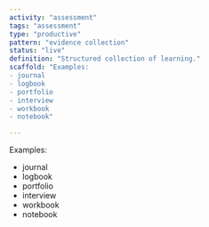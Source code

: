 ```yaml
---
activity: "assessment"
tags: "assessment"
type: "productive"
pattern: "evidence collection"
status: "live"
definition: "Structured collection of learning."
scaffold: "Examples:
- journal
- logbook
- portfolio
- interview
- workbook
- notebook"

---
```


Examples:
- journal
- logbook
- portfolio
- interview
- workbook
- notebook
